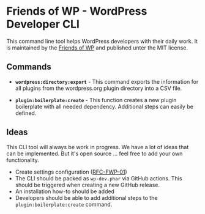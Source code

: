 # Friends of WP - WordPress Developer CLI

This command line tool helps WordPress developers with their daily work. It is maintained by the [Friends of WP](https://www.friendsofwp.com) and published unter the MIT license.

## Commands

- **`wordpress:directory:export`** - This command exports the information for all plugins from the wordpress.org plugin directory into a CSV file. 


- **`plugin:boilerplate:create`** - This function creates a new plugin boilerplate with all needed dependency. Additional steps can easily be defined. 

## Ideas

This CLI tool will always be work in progress. We have a lot of ideas that can be implemented. But it's open source ... feel free to add your own functionality.

- Create settings configuration ([RFC-FWP-01](https://github.com/friends-of-wp/rfc-fwp-01-settings))
- The CLI should be packed as `wp-dev.phar` via GitHub actions. This should be triggered when creating a new GitHub release. 
- An installation how-to should be added
- Developers should be able to add additional steps to the `plugin:boilerplate:create` command.
